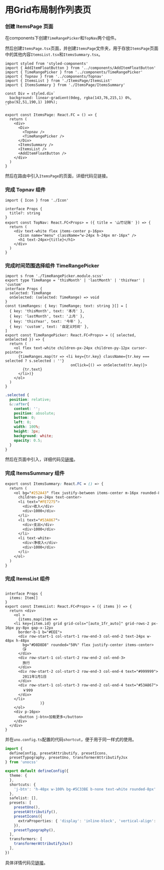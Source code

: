 # 用Grid布局制作列表页
### 创建 ItemsPage 页面
在components下创建`TimeRangePicker`和`TopNav`两个组件。

然后创建`ItemsPage.tsx`页面，并创建`ItemsPage`文件夹，用于存放`ItemsPage`页面中的其他内容`ItemsList.tsx`和`ItemsSummary.tsx`。

```tsx
import styled from 'styled-components'
import { AddItemFloatButton } from '../components/AddItemFloatButton'
import { TimeRangePicker } from '../components/TimeRangePicker'
import { Topnav } from '../components/Topnav'
import { ItemsList } from './ItemsPage/ItemsList'
import { ItemsSummary } from './ItemsPage/ItemsSummary'

const Div = styled.div`
  background: linear-gradient(0deg, rgba(143,76,215,1) 0%, rgba(92,51,190,1) 100%);
`

export const ItemsPage: React.FC = () => {
  return (
    <div>
      <Div>
        <Topnav />
        <TimeRangePicker />
      </Div>
      <ItemsSummary />
      <ItemsList />
      <AddItemFloatButton />
    </div>
  )
}
```

然后在路由中引入`ItemsPage`的页面，详细代码见链接。

### 完成 Topnav 组件
```tsx
import { Icon } from './Icon'

interface Props {
  title?: string
}
export const TopNav: React.FC<Props> = ({ title = '山竹记账' }) => {
  return (
    <div text-white flex items-center p-16px>
      <Icon name="menu" className="w-24px h-24px mr-16px" />
      <h1 text-24px>{title}</h1>
    </div>
  )
}

```

### 完成时间范围选择组件 TimeRangePicker
```tsx
import s from './TimeRangePicker.module.scss'
export type TimeRange = 'thisMonth' | 'lastMonth' | 'thisYear' | 'custom'
interface Props {
  selected: TimeRange
  onSelected: (selected: TimeRange) => void
}
const timeRanges: { key: TimeRange; text: string }[] = [
  { key: 'thisMonth', text: '本月' },
  { key: 'lastMonth', text: '上月' },
  { key: 'thisYear', text: '今年' },
  { key: 'custom', text: '自定义时间' },
]
export const TimeRangePicker: React.FC<Props> = ({ selected, onSelected }) => {
  return (
    <ol flex text-white children-px-24px children-py-12px cursor-pointer>
      {timeRanges.map(tr => <li key={tr.key} className={tr.key === selected ? s.selected : ''}
                              onClick={() => onSelected(tr.key)}>
        {tr.text}
      </li>)}
    </ol>
  )
}
```

```css
.selected {
  position: relative;
  &::after{
    content: '';
    position: absolute;
    bottom: 0;
    left: 0;
    width: 100%;
    height: 3px;
    background: white;
    opacity: 0.5;
  }
}
```

然后在页面中引入，详细代码见[链接](https://github.com/Lu9709/mangosteen-font-react/commit/e93a7ff7bff01e0893a1309889dc8f717a80dbfb)。

### 完成 ItemsSummary 组件
```css
export const ItemsSummary: React.FC = () => {
  return (
    <ol bg="#252A43" flex justify-between items-center m-16px rounded-8px py-12px px-16px
      children-px-24px text-center>
      <li text="#FE7275">
        <div>收入</div>
        <div>1000</div>
      </li>
      <li text="#53A867">
        <div>支出</div>
        <div>1000</div>
      </li>
      <li text-white>
        <div>净收入</div>
        <div>1000</div>
      </li>
    </ol>
  )
}
```

### 完成 ItemsList 组件
```tsx

interface Props {
  items: Item[]
}
export const ItemsList: React.FC<Props> = ({ items }) => {
  return <div>
    <ol >
      {items.map(item =>
    <li key={item.id} grid grid-cols="[auto_1fr_auto]" grid-rows-2 px-16px py-8px gap-x-12px
      border-b-1 b="#EEE">
      <div row-start-1 col-start-1 row-end-3 col-end-2 text-24px w-48px h-48px
        bg="#D8D8D8" rounded="50%" flex justify-center items-center>
        😘
      </div>
      <div row-start-1 col-start-2 row-end-2 col-end-3>
        旅行
      </div>
      <div row-start-2 col-start-2 row-end-3 col-end-4 text="#999999">
        2011年1月1日
      </div>
      <div row-start-1 col-start-3 row-end-2 col-end-4 text="#53A867">
        ￥999
      </div>
    </li>
                )}
    </ol>
    <div p-16px>
      <button j-btn>加载更多</button>
    </div>
  </div>
}

```

并在`uno.config.ts`配置的代码`shortcut`，便于用于同一样式的使用。

```typescript
import {
  defineConfig, presetAttributify, presetIcons,
  presetTypography, presetUno, transformerAttributifyJsx
} from 'unocss'

export default defineConfig({
  theme: {
  },
  shortcuts: {
    'j-btn': 'h-48px w-100% bg-#5C33BE b-none text-white rounded-8px'
  },
  safelist: [],
  presets: [
    presetUno(),
    presetAttributify(),
    presetIcons({
      extraProperties: { 'display': 'inline-block', 'vertical-align': 'middle' },
    }),
    presetTypography(),
  ],
  transformers: [
    transformerAttributifyJsx()
  ],
})

```

具体详情代码见[链接](https://github.com/Lu9709/mangosteen-font-react/commit/0ac8110acdcc06fe7f16ea12ed7035aa6ae29f33)。

